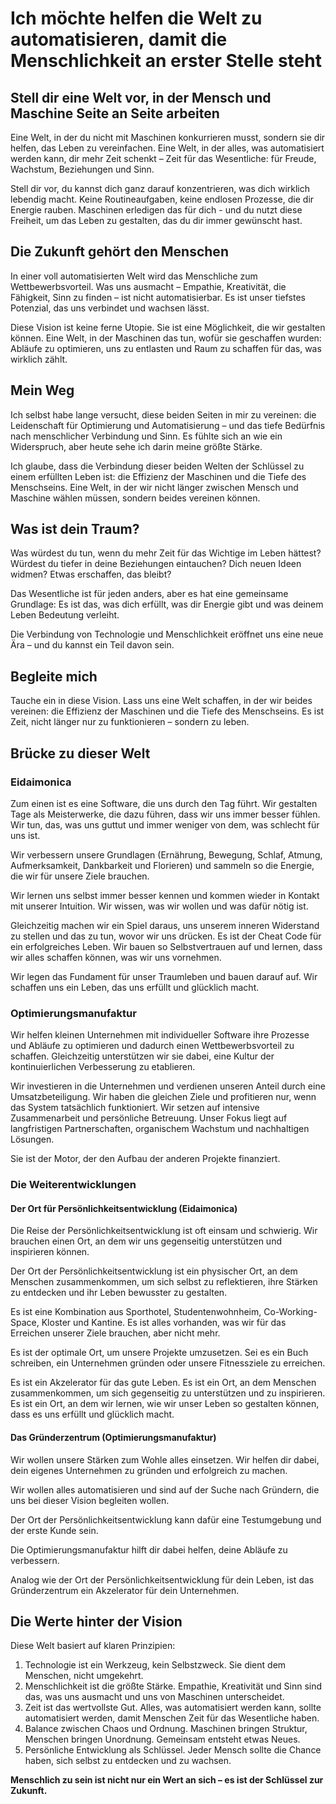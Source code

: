 # Ich möchte helfen die Welt zu automatisieren, damit die Menschlichkeit an erster Stelle steht

## Stell dir eine Welt vor, in der Mensch und Maschine Seite an Seite arbeiten

Eine Welt, in der du nicht mit Maschinen konkurrieren musst, sondern sie dir helfen, das Leben zu vereinfachen. Eine Welt, in der alles, was automatisiert werden kann, dir mehr Zeit schenkt – Zeit für das Wesentliche: für Freude, Wachstum, Beziehungen und Sinn.

Stell dir vor, du kannst dich ganz darauf konzentrieren, was dich wirklich lebendig macht. Keine Routineaufgaben, keine endlosen Prozesse, die dir Energie rauben. Maschinen erledigen das für dich - und du nutzt diese Freiheit, um das Leben zu gestalten, das du dir immer gewünscht hast.

## Die Zukunft gehört den Menschen

In einer voll automatisierten Welt wird das Menschliche zum Wettbewerbsvorteil. Was uns ausmacht – Empathie, Kreativität, die Fähigkeit, Sinn zu finden – ist nicht automatisierbar. Es ist unser tiefstes Potenzial, das uns verbindet und wachsen lässt.

Diese Vision ist keine ferne Utopie. Sie ist eine Möglichkeit, die wir gestalten können. Eine Welt, in der Maschinen das tun, wofür sie geschaffen wurden: Abläufe zu optimieren, uns zu entlasten und Raum zu schaffen für das, was wirklich zählt.

## Mein Weg

Ich selbst habe lange versucht, diese beiden Seiten in mir zu vereinen: die Leidenschaft für Optimierung und Automatisierung – und das tiefe Bedürfnis nach menschlicher Verbindung und Sinn. Es fühlte sich an wie ein Widerspruch, aber heute sehe ich darin meine größte Stärke.

Ich glaube, dass die Verbindung dieser beiden Welten der Schlüssel zu einem erfüllten Leben ist: die Effizienz der Maschinen und die Tiefe des Menschseins. Eine Welt, in der wir nicht länger zwischen Mensch und Maschine wählen müssen, sondern beides vereinen können.

## Was ist dein Traum?

Was würdest du tun, wenn du mehr Zeit für das Wichtige im Leben hättest? Würdest du tiefer in deine Beziehungen eintauchen? Dich neuen Ideen widmen? Etwas erschaffen, das bleibt?

Das Wesentliche ist für jeden anders, aber es hat eine gemeinsame Grundlage: Es ist das, was dich erfüllt, was dir Energie gibt und was deinem Leben Bedeutung verleiht.

Die Verbindung von Technologie und Menschlichkeit eröffnet uns eine neue Ära – und du kannst ein Teil davon sein.

## Begleite mich

Tauche ein in diese Vision. Lass uns eine Welt schaffen, in der wir beides vereinen: die Effizienz der Maschinen und die Tiefe des Menschseins. Es ist Zeit, nicht länger nur zu funktionieren – sondern zu leben.

## Brücke zu dieser Welt

### Eidaimonica

Zum einen ist es eine Software, die uns durch den Tag führt. Wir gestalten Tage als Meisterwerke, die dazu führen, dass wir uns immer besser fühlen. Wir tun, das, was uns guttut und immer weniger von dem, was schlecht für uns ist.

Wir verbessern unsere Grundlagen (Ernährung, Bewegung, Schlaf, Atmung, Aufmerksamkeit, Dankbarkeit und Florieren) und sammeln so die Energie, die wir für unsere Ziele brauchen.

Wir lernen uns selbst immer besser kennen und kommen wieder in Kontakt mit unserer Intuition. Wir wissen, was wir wollen und was dafür nötig ist.

Gleichzeitig machen wir ein Spiel daraus, uns unserem inneren Widerstand zu stellen und das zu tun, wovor wir uns drücken. Es ist der Cheat Code für ein erfolgreiches Leben. Wir bauen so Selbstvertrauen auf und lernen, dass wir alles schaffen können, was wir uns vornehmen.

Wir legen das Fundament für unser Traumleben und bauen darauf auf. Wir schaffen uns ein Leben, das uns erfüllt und glücklich macht.

### Optimierungsmanufaktur

Wir helfen kleinen Unternehmen mit individueller Software ihre Prozesse und Abläufe zu optimieren und dadurch einen Wettbewerbsvorteil zu schaffen. Gleichzeitig unterstützen wir sie dabei, eine Kultur der kontinuierlichen Verbesserung zu etablieren.

Wir investieren in die Unternehmen und verdienen unseren Anteil durch eine Umsatzbeteiligung. Wir haben die gleichen Ziele und profitieren nur, wenn das System tatsächlich funktioniert. Wir setzen auf intensive Zusammenarbeit und persönliche Betreuung. Unser Fokus liegt auf langfristigen Partnerschaften, organischem Wachstum und nachhaltigen Lösungen.

Sie ist der Motor, der den Aufbau der anderen Projekte finanziert.

### Die Weiterentwicklungen

#### Der Ort für Persönlichkeitsentwicklung (Eidaimonica)

Die Reise der Persönlichkeitsentwicklung ist oft einsam und schwierig. Wir brauchen einen Ort, an dem wir uns gegenseitig unterstützen und inspirieren können.

Der Ort der Persönlichkeitsentwicklung ist ein physischer Ort, an dem Menschen zusammenkommen, um sich selbst zu reflektieren, ihre Stärken zu entdecken und ihr Leben bewusster zu gestalten.

Es ist eine Kombination aus Sporthotel, Studentenwohnheim, Co-Working-Space, Kloster und Kantine. Es ist alles vorhanden, was wir für das Erreichen unserer Ziele brauchen, aber nicht mehr.

Es ist der optimale Ort, um unsere Projekte umzusetzen. Sei es ein Buch schreiben, ein Unternehmen gründen oder unsere Fitnessziele zu erreichen.

Es ist ein Akzelerator für das gute Leben. Es ist ein Ort, an dem Menschen zusammenkommen, um sich gegenseitig zu unterstützen und zu inspirieren. Es ist ein Ort, an dem wir lernen, wie wir unser Leben so gestalten können, dass es uns erfüllt und glücklich macht.

#### Das Gründerzentrum (Optimierungsmanufaktur)

Wir wollen unsere Stärken zum Wohle alles einsetzen. Wir helfen dir dabei, dein eigenes Unternehmen zu gründen und erfolgreich zu machen.

Wir wollen alles automatisieren und sind auf der Suche nach Gründern, die uns bei dieser Vision begleiten wollen.

Der Ort der Persönlichkeitsentwicklung kann dafür eine Testumgebung und der erste Kunde sein.

Die Optimierungsmanufaktur hilft dir dabei helfen, deine Abläufe zu verbessern.

Analog wie der Ort der Persönlichkeitsentwicklung für dein Leben, ist das Gründerzentrum ein Akzelerator für dein Unternehmen.

## Die Werte hinter der Vision

Diese Welt basiert auf klaren Prinzipien:

1. Technologie ist ein Werkzeug, kein Selbstzweck. Sie dient dem Menschen, nicht umgekehrt.
2. Menschlichkeit ist die größte Stärke. Empathie, Kreativität und Sinn sind das, was uns ausmacht und uns von Maschinen unterscheidet.
3. Zeit ist das wertvollste Gut. Alles, was automatisiert werden kann, sollte automatisiert werden, damit Menschen Zeit für das Wesentliche haben.
4. Balance zwischen Chaos und Ordnung. Maschinen bringen Struktur, Menschen bringen Unordnung. Gemeinsam entsteht etwas Neues.
5. Persönliche Entwicklung als Schlüssel. Jeder Mensch sollte die Chance haben, sich selbst zu entdecken und zu wachsen.

**Menschlich zu sein ist nicht nur ein Wert an sich – es ist der Schlüssel zur Zukunft.**
